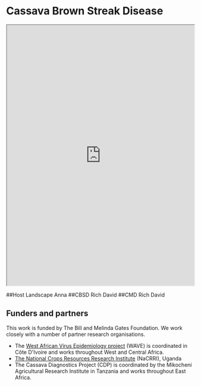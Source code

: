 # Cassava Brown Streak Disease

<!--style="position:fixed;top:0; left:0; bottom:0; right:0;width:100%; height:100%;border:none; margin:0;padding:0; overflow:hidden; z-index:999999;"-->

<iframe allowfullscreen src="https://willow.csx.cam.ac.uk/cassava_client#showpopout" style="width: 100%;height: 700px;"></iframe>
 

##Host Landscape
Anna
##CBSD
Rich
David
##CMD
Rich
David

## Funders and partners

This work is funded by The Bill and Melinda Gates Foundation. We work closely with a number of partner research organisations.

- The [West African Virus Epidemiology project](http://wave-edu.org) (WAVE) is coordinated in Côte D'Ivoire and works throughout West and Central Africa.
- [The National Crops Resources Research Institute](http://www.nacrri.go.ug/) (NaCRRI), Uganda
- The Cassava Diagnostics Project (CDP) is coordinated by the Mikocheni Agricultural Research Institute in Tanzania and works throughout East Africa. 
